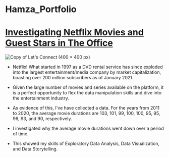 # Hamza_Portfolio

# [Investigating Netflix Movies and Guest Stars in The Office](https://github.com/Hamza-Zaman/Hamza_Portfolio) 


![Copy of Let's Connect (400 × 400 px)](https://user-images.githubusercontent.com/23433652/175810921-12bbb4b2-d7ad-46ee-80a3-dcf76316f35e.png)



- Netflix! What started in 1997 as a DVD rental service has since exploded into the largest entertainment/media company by market capitalization, boasting over 200 million subscribers as of January 2021.

- Given the large number of movies and series available on the platform, it is a perfect opportunity to flex the data manipulation skills and dive into the entertainment industry.

- As evidence of this, I've have collected a data. For the years from 2011 to 2020, the average movie durations are 103, 101, 99, 100, 100, 95, 95, 96, 93, and 90, respectively.

- I investigated why the average movie durations went down over a period of time.

- This showed my skills of Exploratory Data Analysis, Data Visualization, and Data Storytelling.

